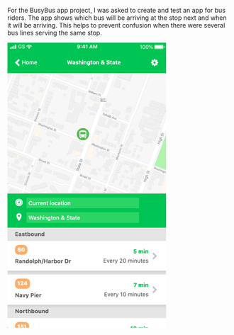 For the BusyBus app project, I was asked to create and test an app for bus riders. The app shows which bus will be arriving at the stop next and when it will be arriving. This helps to prevent confusion when there were several bus lines serving the same stop.

![Image of BusyBus App](https://github.com/debiluanne/Frontend-Challenge/blob/master/images/BusyBus-App-screen.png)
